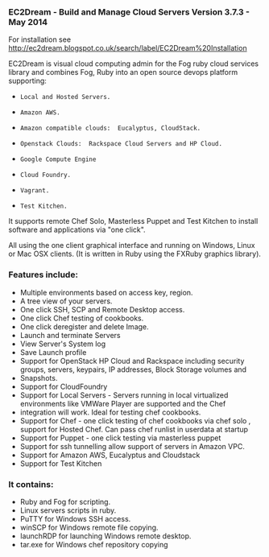 ### EC2Dream - Build and Manage Cloud Servers Version 3.7.3 -  May 2014

For installation see http://ec2dream.blogspot.co.uk/search/label/EC2Dream%20Installation

EC2Dream is visual cloud computing admin for the Fog ruby cloud services library and combines Fog, Ruby into an open source devops platform supporting:
*     Local and Hosted Servers.
*     Amazon AWS.
*     Amazon compatible clouds:  Eucalyptus, CloudStack.
*     Openstack Clouds:  Rackspace Cloud Servers and HP Cloud.
*     Google Compute Engine
*     Cloud Foundry.
*     Vagrant.
*     Test Kitchen.

It supports remote Chef Solo, Masterless Puppet and Test Kitchen to install software and applications via "one click".


All using the one client graphical interface and running on Windows, Linux or Mac OSX clients.
(It is written in Ruby using the FXRuby graphics library).

### Features include:
*   Multiple environments based on access key, region.
*   A tree view of your servers.
*   One click SSH, SCP and Remote Desktop access.
*   One click Chef testing of cookbooks.
*   One click deregister and delete Image.
*   Launch and terminate Servers
*   View Server's System log
*   Save Launch profile
*   Support for OpenStack HP Cloud and Rackspace including security groups, servers, keypairs, IP addresses, Block Storage volumes and
*   Snapshots.
*   Support for CloudFoundry
*   Support for Local Servers -  Servers running in local virtualized environments like VMWare Player are supported and the Chef
*   integration will work. Ideal for testing chef cookbooks.
*   Support for Chef - one click testing of chef cookbooks via chef solo , support for Hosted Chef. Can pass chef runlist in userdata at startup
*   Support for Puppet - one click testing  via masterless puppet
*   Support for ssh tunnelling allow support of servers in Amazon VPC.
*   Support for Amazon AWS, Eucalyptus and Cloudstack
*   Support for Test Kitchen

### It contains:
*   Ruby and Fog for scripting.
*   Linux servers scripts in ruby.
*   PuTTY for Windows SSH access.
*   winSCP for Windows remote file copying.
*   launchRDP for launching Windows remote desktop.
*   tar.exe for Windows chef repository copying

